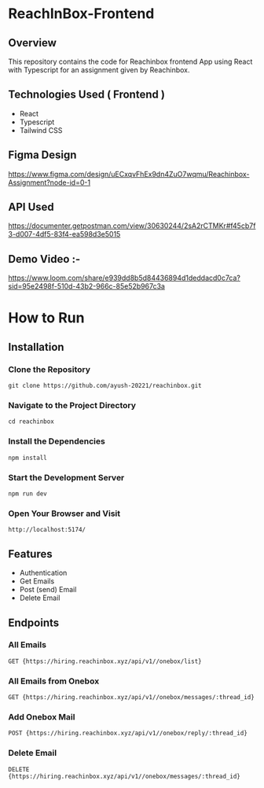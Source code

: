 # ReachInBox-Frontend

## Overview
This repository contains the code for Reachinbox frontend  App using React with Typescript for an assignment given by Reachinbox.

## Technologies Used ( Frontend )
  - React
  - Typescript
  - Tailwind CSS

## Figma Design
https://www.figma.com/design/uECxqvFhEx9dn4ZuO7wqmu/Reachinbox-Assignment?node-id=0-1

## API Used  
https://documenter.getpostman.com/view/30630244/2sA2rCTMKr#f45cb7f3-d007-4df5-83f4-ea598d3e5015


## Demo Video :- 
https://www.loom.com/share/e939dd8b5d84436894d1deddacd0c7ca?sid=95e2498f-510d-43b2-966c-85e52b967c3a



 # How to Run <br/>
 
<h2>Installation</h2>
  
<h3>Clone the Repository</h3>
<pre><code>git clone https://github.com/ayush-20221/reachinbox.git</code></pre>

<h3>Navigate to the Project Directory</h3>
<pre><code>cd reachinbox</code></pre>

<h3>Install the Dependencies</h3>
<pre><code>npm install</code></pre>

<h3>Start the Development Server</h3>
<pre><code>npm run dev</code></pre>

<h3>Open Your Browser and Visit</h3>
<pre><code>http://localhost:5174/</code></pre>

  

 
  

   ## Features 
   
  - Authentication
  - Get Emails
  - Post (send) Email
  - Delete Email


   <h2>Endpoints</h2>
   <h3>All Emails</h3>
   <pre><code>GET {https://hiring.reachinbox.xyz/api/v1//onebox/list} </code></pre>

   <h3>All Emails from Onebox</h3>
   <pre><code>GET {https://hiring.reachinbox.xyz/api/v1//onebox/messages/:thread_id} </code></pre>

   <h3>Add Onebox Mail</h3>
   <pre><code>POST {https://hiring.reachinbox.xyz/api/v1//onebox/reply/:thread_id} </code></pre>

   <h3>Delete Email</h3>
   <pre><code>DELETE {https://hiring.reachinbox.xyz/api/v1//onebox/messages/:thread_id} </code></pre>

 

  
  
